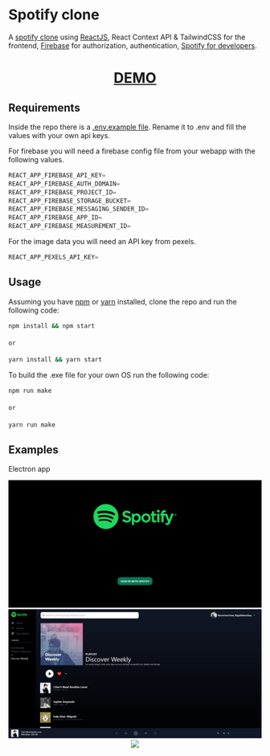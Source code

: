 # Spotify clone

A [spotify clone](https://www.spotify.com) using [ReactJS](https://reactjs.org), React Context API & TailwindCSS for the frontend, [Firebase](https://firebase.google.com) for authorization, authentication, [Spotify for developers](https://developer.spotify.com).

<div align="center">
  <h1><a href="http://kangelopoulos.ddns.net:8080/spotify"> DEMO </a></h1>
</div>

## Requirements

Inside the repo there is a [.env.example file](./.env.example). Rename it to .env and fill the values with your own api keys.

For firebase you will need a firebase config file from your webapp with the following values.

```javascript
REACT_APP_FIREBASE_API_KEY=
REACT_APP_FIREBASE_AUTH_DOMAIN=
REACT_APP_FIREBASE_PROJECT_ID=
REACT_APP_FIREBASE_STORAGE_BUCKET=
REACT_APP_FIREBASE_MESSAGING_SENDER_ID=
REACT_APP_FIREBASE_APP_ID=
REACT_APP_FIREBASE_MEASUREMENT_ID=
```

For the image data you will need an API key from pexels.

```javascript
REACT_APP_PEXELS_API_KEY=
```

## Usage

Assuming you have [npm](https://www.npmjs.com) or [yarn](https://www.yarnpkg.com) installed, clone the repo and run the following code:

```bash
npm install && npm start

or

yarn install && yarn start
```

To build the .exe file for your own OS run the following code:

```bash
npm run make

or

yarn run make
```

## Examples

Electron app
<br>
<p align="center">
  <img src="img/img1.png"/>
  <img src="img/img2.png"/>
  <img src="img/img3.png"/>
</p>
